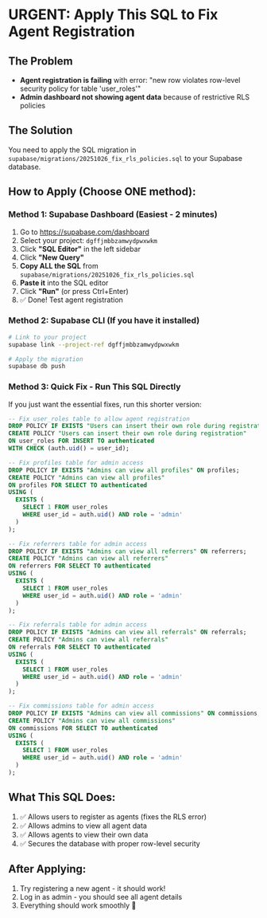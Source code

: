 # URGENT: Apply This SQL to Fix Agent Registration

## The Problem
- **Agent registration is failing** with error: "new row violates row-level security policy for table 'user_roles'"
- **Admin dashboard not showing agent data** because of restrictive RLS policies

## The Solution
You need to apply the SQL migration in `supabase/migrations/20251026_fix_rls_policies.sql` to your Supabase database.

## How to Apply (Choose ONE method):

### Method 1: Supabase Dashboard (Easiest - 2 minutes)
1. Go to https://supabase.com/dashboard
2. Select your project: `dgffjmbbzamwydpwxwkm`
3. Click **"SQL Editor"** in the left sidebar
4. Click **"New Query"**
5. **Copy ALL the SQL** from `supabase/migrations/20251026_fix_rls_policies.sql`
6. **Paste it** into the SQL editor
7. Click **"Run"** (or press Ctrl+Enter)
8. ✅ Done! Test agent registration

### Method 2: Supabase CLI (If you have it installed)
```bash
# Link to your project
supabase link --project-ref dgffjmbbzamwydpwxwkm

# Apply the migration
supabase db push
```

### Method 3: Quick Fix - Run This SQL Directly
If you just want the essential fixes, run this shorter version:

```sql
-- Fix user_roles table to allow agent registration
DROP POLICY IF EXISTS "Users can insert their own role during registration" ON user_roles;
CREATE POLICY "Users can insert their own role during registration"
ON user_roles FOR INSERT TO authenticated
WITH CHECK (auth.uid() = user_id);

-- Fix profiles table for admin access
DROP POLICY IF EXISTS "Admins can view all profiles" ON profiles;
CREATE POLICY "Admins can view all profiles"
ON profiles FOR SELECT TO authenticated
USING (
  EXISTS (
    SELECT 1 FROM user_roles
    WHERE user_id = auth.uid() AND role = 'admin'
  )
);

-- Fix referrers table for admin access
DROP POLICY IF EXISTS "Admins can view all referrers" ON referrers;
CREATE POLICY "Admins can view all referrers"
ON referrers FOR SELECT TO authenticated
USING (
  EXISTS (
    SELECT 1 FROM user_roles
    WHERE user_id = auth.uid() AND role = 'admin'
  )
);

-- Fix referrals table for admin access
DROP POLICY IF EXISTS "Admins can view all referrals" ON referrals;
CREATE POLICY "Admins can view all referrals"
ON referrals FOR SELECT TO authenticated
USING (
  EXISTS (
    SELECT 1 FROM user_roles
    WHERE user_id = auth.uid() AND role = 'admin'
  )
);

-- Fix commissions table for admin access
DROP POLICY IF EXISTS "Admins can view all commissions" ON commissions;
CREATE POLICY "Admins can view all commissions"
ON commissions FOR SELECT TO authenticated
USING (
  EXISTS (
    SELECT 1 FROM user_roles
    WHERE user_id = auth.uid() AND role = 'admin'
  )
);
```

## What This SQL Does:
1. ✅ Allows users to register as agents (fixes the RLS error)
2. ✅ Allows admins to view all agent data
3. ✅ Allows agents to view their own data
4. ✅ Secures the database with proper row-level security

## After Applying:
1. Try registering a new agent - it should work!
2. Log in as admin - you should see all agent details
3. Everything should work smoothly 🎉
